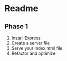 # Readme

## Phase 1

1. Install Express
2. Create a server file
3. Serve your index.html file
4. Refactor and optimize
